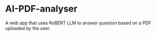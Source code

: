 # AI-PDF-analyser
A web app that uses RoBERT LLM to answer question based on a PDF uploaded by the user.
